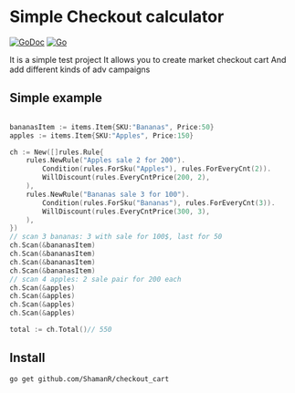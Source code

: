 # Simple Checkout calculator 
[![GoDoc](https://godoc.org/github.com/ShamanR/checkout-cart?status.png)](https://godoc.org/github.com/github.com/ShamanR/checkout-cart)
[![Go](https://github.com/ShamanR/checkout_cart/actions/workflows/go.yml/badge.svg)](https://github.com/ShamanR/checkout_cart/actions/workflows/go.yml)

It is a simple test project It allows you to create market checkout cart And add different kinds of adv campaigns

## Simple example

```go

bananasItem := items.Item{SKU:"Bananas", Price:50}
apples := items.Item{SKU:"Apples", Price:150}

ch := New([]rules.Rule{
    rules.NewRule("Apples sale 2 for 200").
        Condition(rules.ForSku("Apples"), rules.ForEveryCnt(2)).
        WillDiscount(rules.EveryCntPrice(200, 2),
    ),
    rules.NewRule("Bananas sale 3 for 100").
        Condition(rules.ForSku("Bananas"), rules.ForEveryCnt(3)).
        WillDiscount(rules.EveryCntPrice(300, 3),
    ),
})
// scan 3 bananas: 3 with sale for 100$, last for 50
ch.Scan(&bananasItem)
ch.Scan(&bananasItem)
ch.Scan(&bananasItem)
ch.Scan(&bananasItem)
// scan 4 apples: 2 sale pair for 200 each
ch.Scan(&apples)
ch.Scan(&apples)
ch.Scan(&apples)
ch.Scan(&apples)

total := ch.Total()// 550
```

## Install

`go get github.com/ShamanR/checkout_cart`